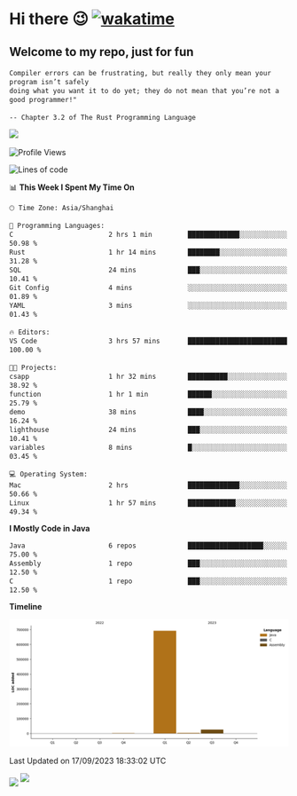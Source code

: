 # Hi there 😉 [![wakatime](https://wakatime.com/badge/user/b06f1799-d59e-4d93-be43-644d6ec7f0fc.svg)](https://wakatime.com/@b06f1799-d59e-4d93-be43-644d6ec7f0fc)
## Welcome to my repo, just for fun
```
Compiler errors can be frustrating, but really they only mean your program isn’t safely 
doing what you want it to do yet; they do not mean that you’re not a good programmer!"
    
-- Chapter 3.2 of The Rust Programming Language 
```

![](https://github-readme-stats.vercel.app/api/wakatime?username=蓝海&api_domain=wakapi.dev&bg_color=1A202C&title_color=2F855A&icon_color=2F855A&text_color=ffffff&custom_title=Wakapi%20Week%20Stats&layout=compact)
<!--START_SECTION:waka-->
![Profile Views](http://img.shields.io/badge/Profile%20Views-22-blue)

![Lines of code](https://img.shields.io/badge/From%20Hello%20World%20I%27ve%20Written-721.5%20thousand%20lines%20of%20code-blue)

📊 **This Week I Spent My Time On** 

```text
🕑︎ Time Zone: Asia/Shanghai

💬 Programming Languages: 
C                        2 hrs 1 min         █████████████░░░░░░░░░░░░   50.98 % 
Rust                     1 hr 14 mins        ████████░░░░░░░░░░░░░░░░░   31.28 % 
SQL                      24 mins             ███░░░░░░░░░░░░░░░░░░░░░░   10.41 % 
Git Config               4 mins              ░░░░░░░░░░░░░░░░░░░░░░░░░   01.89 % 
YAML                     3 mins              ░░░░░░░░░░░░░░░░░░░░░░░░░   01.43 % 

🔥 Editors: 
VS Code                  3 hrs 57 mins       █████████████████████████   100.00 % 

🐱‍💻 Projects: 
csapp                    1 hr 32 mins        ██████████░░░░░░░░░░░░░░░   38.92 % 
function                 1 hr 1 min          ██████░░░░░░░░░░░░░░░░░░░   25.79 % 
demo                     38 mins             ████░░░░░░░░░░░░░░░░░░░░░   16.24 % 
lighthouse               24 mins             ███░░░░░░░░░░░░░░░░░░░░░░   10.41 % 
variables                8 mins              █░░░░░░░░░░░░░░░░░░░░░░░░   03.45 % 

💻 Operating System: 
Mac                      2 hrs               █████████████░░░░░░░░░░░░   50.66 % 
Linux                    1 hr 57 mins        ████████████░░░░░░░░░░░░░   49.34 % 
```

**I Mostly Code in Java** 

```text
Java                     6 repos             ███████████████████░░░░░░   75.00 % 
Assembly                 1 repo              ███░░░░░░░░░░░░░░░░░░░░░░   12.50 % 
C                        1 repo              ███░░░░░░░░░░░░░░░░░░░░░░   12.50 % 
```



**Timeline**

![Lines of Code chart](https://raw.githubusercontent.com/EnzoGuang/EnzoGuang/master/assets/bar_graph.png)


 Last Updated on 17/09/2023 18:33:02 UTC
<!--END_SECTION:waka--><img align="middle" src="https://github-readme-stats.vercel.app/api?username=EnzoGuang">
<img aligh="center" src="https://github-readme-stats.vercel.app/api/top-langs/?username=EnzoGuang&layout=compact">

